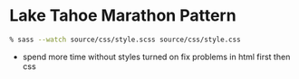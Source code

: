 # Lake Tahoe Marathon Pattern

```bash
% sass --watch source/css/style.scss source/css/style.css
```

- spend more time without styles turned on fix problems in html first then css
